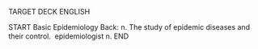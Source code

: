 TARGET DECK
ENGLISH

START
Basic
Epidemiology
Back: n. The study of epidemic diseases and their control.  epidemiologist n.
END

